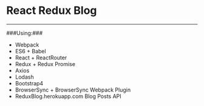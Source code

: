 # React Redux Blog

-----
###Using:###
* Webpack
* ES6 + Babel
* React + ReactRouter
* Redux + Redux Promise
* Axios
* Lodash
* Bootstrap4
* BrowserSync + BrowserSync Webpack Plugin
* ReduxBlog.herokuapp.com Blog Posts API